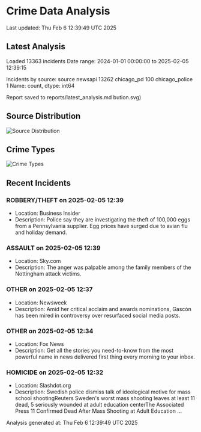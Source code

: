 # Crime Data Analysis
Last updated: Thu Feb  6 12:39:49 UTC 2025

## Latest Analysis

Loaded 13363 incidents
Date range: 2024-01-01 00:00:00 to 2025-02-05 12:39:15

Incidents by source:
source
newsapi           13262
chicago_pd          100
chicago_police        1
Name: count, dtype: int64

Report saved to reports/latest_analysis.md
bution.svg)

## Source Distribution
![Source Distribution](images/source_distribution.svg)

## Crime Types
![Crime Types](images/crime_types.svg)

## Recent Incidents

### ROBBERY/THEFT on 2025-02-05 12:39
- Location: Business Insider
- Description: Police say they are investigating the theft of 100,000 eggs from a Pennsylvania supplier. Egg prices have surged due to avian flu and holiday demand.


### ASSAULT on 2025-02-05 12:39
- Location: Sky.com
- Description: The anger was palpable among the family members of the Nottingham attack victims.


### OTHER on 2025-02-05 12:37
- Location: Newsweek
- Description: Amid her critical acclaim and awards nominations, Gascón has been mired in controversy over resurfaced social media posts.


### OTHER on 2025-02-05 12:34
- Location: Fox News
- Description: Get all the stories you need-to-know from the most powerful name in news delivered first thing every morning to your inbox.


### HOMICIDE on 2025-02-05 12:32
- Location: Slashdot.org
- Description: Swedish police dismiss talk of ideological motive for mass school shootingReuters Sweden's worst mass shooting leaves at least 11 dead, 5 seriously wounded at adult education centerThe Associated Press 11 Confirmed Dead After Mass Shooting at Adult Education …

Analysis generated at: Thu Feb  6 12:39:49 UTC 2025
